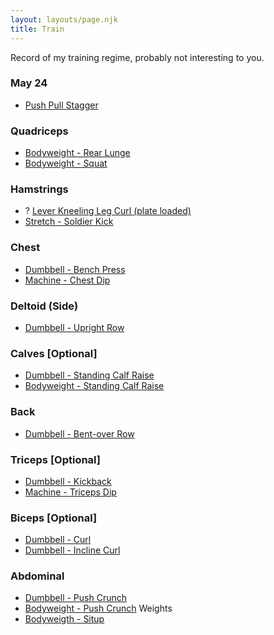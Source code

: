 ```yaml
---
layout: layouts/page.njk
title: Train
---
```


Record of my training regime, probably not interesting to you.

### May 24

- [Push Pull Stagger](https://exrx.net/Workouts/Workout1PPPP)

### Quadriceps

- [Bodyweight - Rear Lunge](https://exrx.net/WeightExercises/Quadriceps/BWRearLunge)
- [Bodyweight - Squat](https://exrx.net/WeightExercises/Quadriceps/BWSquat)

### Hamstrings

- ? [Lever Kneeling Leg Curl (plate loaded)](https://exrx.net/WeightExercises/Hamstrings/LVKneelingLegCurlH)
- [Stretch - Soldier Kick](https://exrx.net/Stretches/Hamstrings/SoldierKick)

### Chest

- [Dumbbell - Bench Press](https://exrx.net/WeightExercises/PectoralSternal/DBBenchPress)
- [Machine - Chest Dip](https://exrx.net/WeightExercises/PectoralSternal/AsChestDip)

### Deltoid (Side)

- [Dumbbell - Upright Row](https://exrx.net/WeightExercises/DeltoidLateral/DBUprightRow)

### Calves [Optional]

- [Dumbbell - Standing Calf Raise](https://exrx.net/WeightExercises/Gastrocnemius/DBStandingCalfRaise)
- [Bodyweight - Standing Calf Raise](https://exrx.net/WeightExercises/Gastrocnemius/BWStandingCalfRaise)

### Back

- [Dumbbell - Bent-over Row](https://exrx.net/WeightExercises/BackGeneral/DBBentOverRow)

### Triceps [Optional]

- [Dumbbell - Kickback](https://exrx.net/WeightExercises/Triceps/DBKickback)
- [Machine - Triceps Dip](https://exrx.net/WeightExercises/Triceps/ASTriDip)

### Biceps [Optional]

- [Dumbbell - Curl](https://exrx.net/WeightExercises/Biceps/DBCurl)
- [Dumbbell - Incline Curl](https://exrx.net/WeightExercises/Biceps/DBInclineCurl)

### Abdominal

- [Dumbbell - Push Crunch](https://exrx.net/WeightExercises/RectusAbdominis/DBPushCrunch)
- [Bodyweight - Push Crunch](https://exrx.net/WeightExercises/RectusAbdominis/BWCrunch)
  Weights
- [Bodyweigth - Situp](https://exrx.net/WeightExercises/RectusAbdominis/BWSitUpX)
